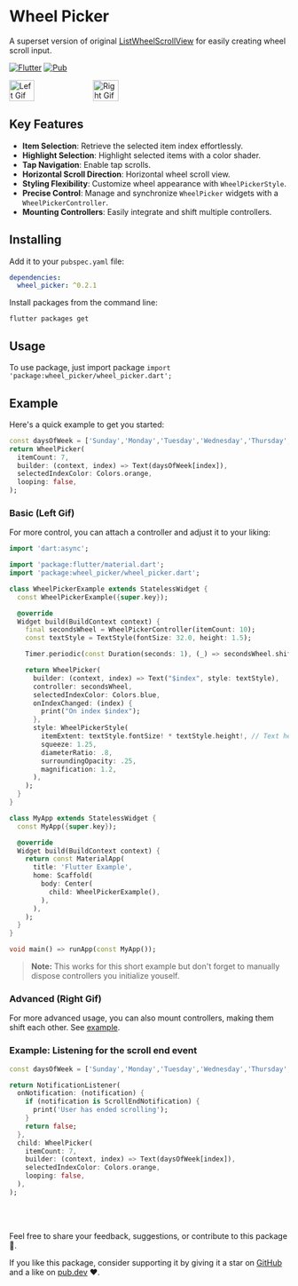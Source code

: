 # Wheel Picker

A superset version of original [ListWheelScrollView](https://api.flutter.dev/flutter/widgets/ListWheelScrollView-class.html) for easily creating wheel scroll input.

[![Flutter](https://img.shields.io/badge/Platform-Flutter-blue.svg)](https://flutter.dev/) [![Pub](https://img.shields.io/badge/pub-v0.2.1-orange.svg)](https://pub.dev/packages/wheel_picker)

<div style="display: flex; flex-direction: row;">
    <img src="https://raw.githubusercontent.com/stavgafny/wheel_picker/main/doc/counter.gif" alt="Left Gif" width="30%">
    <img src="https://raw.githubusercontent.com/stavgafny/wheel_picker/main/doc/time.gif" alt="Right Gif" width="30%">
</div>

## Key Features

- **Item Selection**: Retrieve the selected item index effortlessly.
- **Highlight Selection**: Highlight selected items with a color shader.
- **Tap Navigation**: Enable tap scrolls.
- **Horizontal Scroll Direction**: Horizontal wheel scroll view.
- **Styling Flexibility**: Customize wheel appearance with `WheelPickerStyle`.
- **Precise Control**: Manage and synchronize `WheelPicker` widgets with a `WheelPickerController`.
- **Mounting Controllers**: Easily integrate and shift multiple controllers.

## Installing

Add it to your `pubspec.yaml` file:

```yaml
dependencies:
  wheel_picker: ^0.2.1
```

Install packages from the command line:

```
flutter packages get
```

## Usage

To use package, just import package `import 'package:wheel_picker/wheel_picker.dart';`

## Example

Here's a quick example to get you started:
```dart
const daysOfWeek = ['Sunday','Monday','Tuesday','Wednesday','Thursday','Friday','Saturday'];
return WheelPicker(
  itemCount: 7,
  builder: (context, index) => Text(daysOfWeek[index]),
  selectedIndexColor: Colors.orange,
  looping: false,
);
```

### Basic (Left Gif)

For more control, you can attach a controller and adjust it to your liking:

```dart
import 'dart:async';

import 'package:flutter/material.dart';
import 'package:wheel_picker/wheel_picker.dart';

class WheelPickerExample extends StatelessWidget {
  const WheelPickerExample({super.key});

  @override
  Widget build(BuildContext context) {
    final secondsWheel = WheelPickerController(itemCount: 10);
    const textStyle = TextStyle(fontSize: 32.0, height: 1.5);

    Timer.periodic(const Duration(seconds: 1), (_) => secondsWheel.shiftDown());

    return WheelPicker(
      builder: (context, index) => Text("$index", style: textStyle),
      controller: secondsWheel,
      selectedIndexColor: Colors.blue,
      onIndexChanged: (index) {
        print("On index $index");
      },
      style: WheelPickerStyle(
        itemExtent: textStyle.fontSize! * textStyle.height!, // Text height
        squeeze: 1.25,
        diameterRatio: .8,
        surroundingOpacity: .25,
        magnification: 1.2,
      ),
    );
  }
}

class MyApp extends StatelessWidget {
  const MyApp({super.key});

  @override
  Widget build(BuildContext context) {
    return const MaterialApp(
      title: 'Flutter Example',
      home: Scaffold(
        body: Center(
          child: WheelPickerExample(),
        ),
      ),
    );
  }
}

void main() => runApp(const MyApp());
```

> **Note:** This works for this short example but don't forget to manually dispose controllers you initialize youself.

### Advanced (Right Gif)

For more advanced usage, you can also mount controllers, making them shift each other. See [example](example/lib/main.dart).

### Example: Listening for the scroll end event

```dart
const daysOfWeek = ['Sunday','Monday','Tuesday','Wednesday','Thursday','Friday','Saturday'];

return NotificationListener(
  onNotification: (notification) {
    if (notification is ScrollEndNotification) {
      print('User has ended scrolling');
    }
    return false;
  },
  child: WheelPicker(
    itemCount: 7,
    builder: (context, index) => Text(daysOfWeek[index]),
    selectedIndexColor: Colors.orange,
    looping: false,
  ),
);
```

<br />
<br />

Feel free to share your feedback, suggestions, or contribute to this package :handshake:.

If you like this package, consider supporting it by giving it a star on [GitHub](https://github.com/stavgafny/wheel_picker) and a like on [pub.dev](https://pub.dev/packages/wheel_picker) :heart:.
